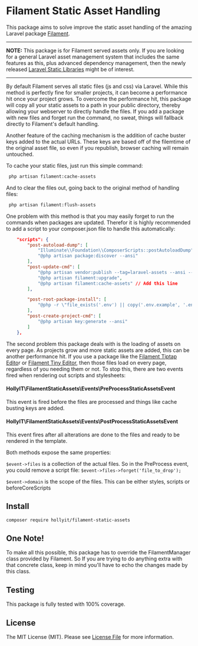 
# Filament Static Asset Handling
This package aims to solve improve the static asset handling of the amazing Laravel package [Filament](https://filamentphp.com/). 

---

**NOTE:** This package is for Filament served assets only. If you are looking for a general Laravel asset management system that includes
the same features as this, plus advanced dependency management, then the newly released [Laravel Static Libraries](https://github.com/HollyIT/laravel-static-libraries) might be of interest. 

---

By default Filament serves all static files (js and css) via Laravel. While this method is
perfectly fine for smaller projects, it can become a performance hit once your project grows.
To overcome the performance hit, this package will copy all your static assets to a path in
your public directory, thereby allowing your webserver to directly handle the files. If
you add a package with new files and forget run the command, no sweat, things will fallback
directly to Filament's default handling.

Another feature of the caching mechanism is the addition of cache buster keys added to the
actual URLs. These keys are based off of the filemtime of the original asset file, so even
if you republish, browser caching will remain untouched.

To cache your static files, just run this simple command:

```bash
 php artisan filament:cache-assets
```

And to clear the files out, going back to the original method of handling files:

```bash
 php artisan filament:flush-assets
 ```

One problem with this method is that you may easily forget to run the commands when packages
are updated. Therefor it is highly recommended to add a script to your composer.json file to
handle this automatically:
```json
    "scripts": {
        "post-autoload-dump": [
            "Illuminate\\Foundation\\ComposerScripts::postAutoloadDump",
            "@php artisan package:discover --ansi"
        ],
        "post-update-cmd": [
            "@php artisan vendor:publish --tag=laravel-assets --ansi --force",
            "@php artisan filament:upgrade",
            "@php artisan filament:cache-assets" // Add this line
        ],

        "post-root-package-install": [
            "@php -r \"file_exists('.env') || copy('.env.example', '.env');\""
        ],
        "post-create-project-cmd": [
            "@php artisan key:generate --ansi"
        ]
    },
```
The second problem this package deals with is the loading of assets on every page. As projects grow
and more static assets are added, this can be another performance hit. If you use a package like
the [Filament Tiptap Edito](https://filamentphp.com/plugins/tiptap)r or [Filament Tiny Editor](https://filamentphp.com/plugins/tinyeditor), then those files load on every page,
regardless of you needing them or not. To stop this, there are two events fired when rendering
out scripts and stylesheets:

#### HollyIT\FilamentStaticAssets\Events\PreProcessStaticAssetsEvent 

This event is fired before the files are processed and things like cache busting keys are added.

#### HollyIT\FilamentStaticAssets\Events\PostProcessStaticAssetsEvent

This event fires after all alterations are done to the files and ready to be rendered in the template.

Both methods expose the same properties:

`$event->files` is a collection of the actual files. So in the PreProcess event, you could remove a script 
file: `$event->files->forget('file_to_drop');`

`$event->domain` is the scope of the files. This can be either styles, scripts or beforeCoreScripts

## Install

```bash
composer require hollyit/filament-static-assets
```

## One Note!

To make all this possible, this package has to override the FilamentManager class provided by Filament. So If
you are trying to do anything extra with that concrete class, keep in mind you'll have to echo the changes
made by this class.

## Testing
This package is fully tested with 100% coverage.


## License

The MIT License (MIT). Please see [License File](LICENSE.md) for more information.
